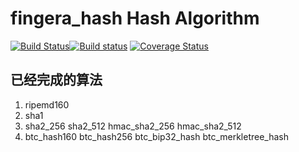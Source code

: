fingera_hash Hash Algorithm
=====================================
[![Build Status](https://travis-ci.org/fingera/fingera_hash.svg?branch=master)](https://travis-ci.org/fingera/fingera_hash)[![Build status](https://ci.appveyor.com/api/projects/status/hahbxcfhdhn0gfm1/branch/master?svg=true)](https://ci.appveyor.com/project/fingera/fingera-hash/branch/master)
[![Coverage Status](https://coveralls.io/repos/github/fingera/fingera_hash/badge.svg?branch=master)](https://coveralls.io/github/fingera/fingera_hash?branch=master)

已经完成的算法
-------------

1. ripemd160
2. sha1
3. sha2_256
   sha2_512
   hmac_sha2_256
   hmac_sha2_512
4. btc_hash160
   btc_hash256
   btc_bip32_hash
   btc_merkletree_hash
